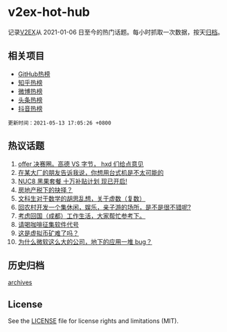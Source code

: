 # v2ex-hot-hub

 记录[V2EX](https://www.v2ex.com/)从 2021-01-06 日至今的热门话题。每小时抓取一次数据，按天[归档](archives)。
 
 ## 相关项目

- [GitHub热榜](https://github.com/snaildev/github-hot-hub)
- [知乎热榜](https://github.com/snaildev/zhihu-hot-hub)
- [微博热榜](https://github.com/snaildev/weibo-hot-hub)
- [头条热榜](https://github.com/snaildev/toutiao-hot-hub)
- [抖音热榜](https://github.com/snaildev/douyin-hot-hub)


 `更新时间：2021-05-13 17:05:26 +0800`

## 热议话题

1. [offer 决赛圈。高德 VS 字节， hxd 们给点意见](https://www.v2ex.com/t/776661)
1. [在某大厂的朋友告诉我说，你想用台式机是不太可能的](https://www.v2ex.com/t/776567)
1. [NUC8 黑果套餐 十万补贴计划 现已开启!](https://www.v2ex.com/t/776638)
1. [房地产税下的抉择？](https://www.v2ex.com/t/776547)
1. [文科生对于数学的胡思乱想，关于虚数（复数）](https://www.v2ex.com/t/776583)
1. [回农村开发一个集休闲，娱乐，亲子游的场所，是不是很不错呢?](https://www.v2ex.com/t/776622)
1. [考虑回国（成都）工作生活，大家帮忙参考下。](https://www.v2ex.com/t/776610)
1. [请喝咖啡征集软件代号](https://www.v2ex.com/t/776602)
1. [这是虚拟币矿难了吗？](https://www.v2ex.com/t/776615)
1. [为什么微软这么大的公司，地下的应用一堆 bug？](https://www.v2ex.com/t/776589)

## 历史归档

[archives](archives)

## License

See the [LICENSE](LICENSE) file for license rights and limitations (MIT).
